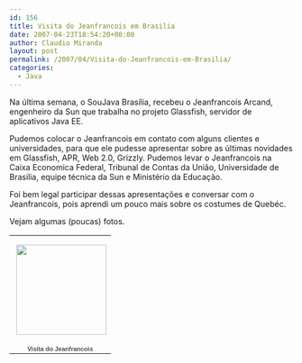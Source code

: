 ```yaml
---
id: 156
title: Visita do Jeanfrancois em Brasilia
date: 2007-04-23T18:54:20+00:00
author: Claudio Miranda
layout: post
permalink: /2007/04/Visita-do-Jeanfrancois-em-Brasilia/
categories:
  - Java
---
```

Na última semana, o SouJava Brasília, recebeu o Jeanfrancois Arcand, engenheiro da Sun que trabalha no projeto Glassfish, servidor de aplicativos Java EE.&nbsp; 

Pudemos colocar o Jeanfrancois em contato com alguns clientes e universidades, para que ele pudesse apresentar sobre as últimas novidades em Glassfish, APR, Web 2.0, Grizzly. Pudemos levar o Jeanfrancois na Caixa Economica Federal, Tribunal de Contas da União, Universidade de Brasilia, equipe técnica da Sun e Ministério da Educação.
  
  


Foi bem legal participar dessas apresentações e conversar com o Jeanfrancois, pois aprendi um pouco mais sobre os costumes de Quebéc. 

Vejam algumas (poucas) fotos. 

<table style="width:194px;">
  <tr>
    <td align="center" style="height:194px;background:url(http://picasaweb.google.com/f/img/transparent_album_background.gif) no-repeat left">
      <a href="http://picasaweb.google.com/claudio.miranda/VisitaDoJeanfrancois"><img src="http://lh6.google.com/image/claudio.miranda/RiiuNKlGLDE/AAAAAAAAAVo/02_Fv7lzcsA/s160-c/VisitaDoJeanfrancois.jpg" width="160" height="160" style="margin:1px 0 0 4px;" /></a>
    </td>
  </tr>
  
  <tr>
    <td style="text-align:center;font-family:arial,sans-serif;font-size:11px">
      <a href="http://picasaweb.google.com/claudio.miranda/VisitaDoJeanfrancois" style="color:#4D4D4D;font-weight:bold;text-decoration:none;">Visita do Jeanfranco<wbr></wbr>is</a>
    </td>
  </tr>
</table>